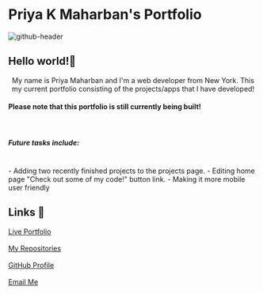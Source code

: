 # Priya K Maharban's Portfolio
![github-header](https://user-images.githubusercontent.com/118628757/217391435-63f7035b-0638-4c86-b6ee-2c591ad24a9b.png)



## Hello world!👋
<p align="center"> My name is Priya Maharban and I'm a web developer from New York. This my current portfolio consisting of the projects/apps that I have developed!</p>
<h4>Please note that this portfolio is still currently being built!</h4>
<br>
<h5>Future tasks include:</h5>
<br>
- Adding two recently finished projects to the projects page.
- Editing home page "Check out some of my code!" button link.
- Making it more mobile user friendly
    
## Links 🔗
[Live Portfolio](https://priya-km.github.io/portfolio "Live View")
 <br><br>
[My Repositories](https://github.com/priya-km?tab=repositories "My Repositories")
 <br><br>
[GitHub Profile](https://github.com/priya-km "Priya-Maharban")
  <br><br>
[Email Me](mailto:priyakmaharban@gmail.com?subject=Hi% "Hi!")
  <br><br>

  
 </div>

  
